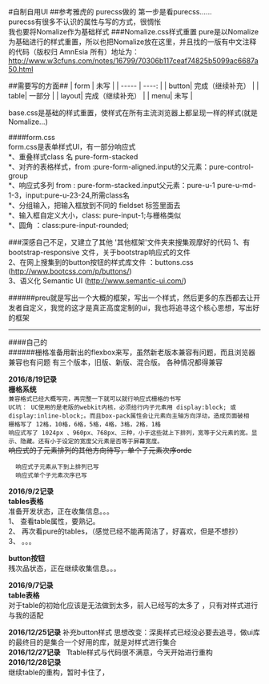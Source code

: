 #自制自用UI
##参考雅虎的 purecss做的
第一步是看purecss......  
purecss有很多不认识的属性与写的方式，很惆怅  
我也要将Nomalize作为基础样式
###Nomalize.css样式重置
  pure是以Nomalize为基础进行的样式重置，所以也把Nomalize放在这里，并且找的一版有中文注释的代码（版权归 AmnEsia 所有）地址为：  
  http://www.w3cfuns.com/notes/16799/70306b117ceaf74825b5099ac6687a50.html  

##需要写的方面##
| form | 未写 |
| ----- | ----: |
| button| 完成（继续补充） |
| table| 一部分 |
| layout| 完成（继续补充） |
| menu| 未写 |

base.css是基础的样式重置，使样式在所有主流浏览器上都呈现一样的样式(就是Nomalize...)

  ####form.css  
  form.css是表单样式UI，有一部分响应式  
  *、重叠样式class 名 pure-form-stacked  
  *、对齐的表格样式，from :pure-form-aligned.input的父元素：pure-control-group  
  *、响应式多列 from : pure-form-stacked.input父元素：pure-u-1 pure-u-md-1-3，input:pure-u-23-24,所需class名  
  *、分组输入，把输入框放到不同的 fieldset   标签里面去  
  *、输入框自定义大小，class: pure-input-1;与栅格类似  
  *、圆角 ：class:pure-input-rounded;  
<!--其他框架文件夹-->
###深感自己不足，又建立了其他 '其他框架'文件夹来搜集观摩好的代码
1、有bootstrap-responsive 文件，关于bootstrap响应式的文件  
2、在网上搜集到的button按钮的样式库文件 ：buttons.css (http://www.bootcss.com/p/buttons/)  
3、语义化  Semantic UI (http://www.semantic-ui.com/)

######preu就是写出一个大概的框架，写出一个样式，然后更多的东西都去让开发者自定义，我觉的这才是真正高度定制的ui，我也将追寻这个核心思想，写出好的框架
***
####自己的   
######栅格准备用新出的flexbox来写，虽然新老版本兼容有问题，而且浏览器兼容也有问题
有三个版本，旧版、新版、混合版。
各种情况都得兼容    


  **2016/8/19记录**   
      **栅格系统**  
    `兼容格式已经大概写完，再完整一下就可以就行响应式栅格的书写`  
      `UC坑： UC使用的是老版的webkit内核，必须给行内子元素用 display:block; 或 display:inline-block;。而且box-pack属性会让元素向主轴方向浮动，造成页面破相`  
      `栅格写了 12格，10格，6格，5格，4格，3格，2格，1格`  
      `响应式写了 1024px 、960px、768px、三种，小于这些就上下排列，宽等于父元素的宽。显示、隐藏。还有小于设定的宽度父元素是否等于屏幕宽度。`    
      ~~响应式的子元素排列的其他方向待写，单个子元素次序orde~~  

      响应式子元素从下到上排列已写
      响应式单个子元素次序已写

  **2016/9/2记录**  
  **tables表格**    
  准备开发状态，正在收集信息。。。  
    1、 查看table属性，要熟记。  
    2、 再次看pure的tables，（感觉已经不能再简洁了，好喜欢，但是不想抄）  
    3、 。。。  

  **button按钮**  
    残次品状态，正在继续收集信息。。。

  **2016/9/7记录**  
  **table表格**  
    对于table的初始化应该是无法做到太多，前人已经写的太多了  ，只有对样式进行与我的适配  

  **2016/12/25记录**
  补充button样式
    思想改变：深奥样式已经没必要去追寻，做ui库的最终目的是集合一个好用的库，就是对样式进行集合  
  **2016/12/27记录**
    Ttable样式与代码很不满意，今天开始进行重构  
 **2016/12/28记录**  
    继续table的重构，暂时卡住了，
